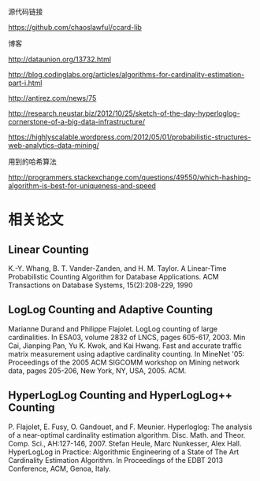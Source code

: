 源代码链接

https://github.com/chaoslawful/ccard-lib

博客

http://dataunion.org/13732.html

http://blog.codinglabs.org/articles/algorithms-for-cardinality-estimation-part-i.html

http://antirez.com/news/75

http://research.neustar.biz/2012/10/25/sketch-of-the-day-hyperloglog-cornerstone-of-a-big-data-infrastructure/

https://highlyscalable.wordpress.com/2012/05/01/probabilistic-structures-web-analytics-data-mining/

用到的哈希算法

http://programmers.stackexchange.com/questions/49550/which-hashing-algorithm-is-best-for-uniqueness-and-speed


# 相关论文

## Linear Counting

K.-Y. Whang, B. T. Vander-Zanden, and H. M. Taylor. A Linear-Time Probabilistic Counting Algorithm for Database Applications. ACM Transactions on Database Systems, 15(2):208-229, 1990


## LogLog Counting and Adaptive Counting

Marianne Durand and Philippe Flajolet. LogLog counting of large cardinalities. In ESA03, volume 2832 of LNCS, pages 605-617, 2003.
Min Cai, Jianping Pan, Yu K. Kwok, and Kai Hwang. Fast and accurate traffic matrix measurement using adaptive cardinality counting. In MineNet '05: Proceedings of the 2005 ACM SIGCOMM workshop on Mining network data, pages 205-206, New York, NY, USA, 2005. ACM.

## HyperLogLog Counting and HyperLogLog++ Counting

P. Flajolet, E. Fusy, O. Gandouet, and F. Meunier. Hyperloglog: The analysis of a near-optimal cardinality estimation algorithm. Disc. Math. and Theor. Comp. Sci., AH:127-146, 2007.
Stefan Heule, Marc Nunkesser, Alex Hall. HyperLogLog in Practice: Algorithmic Engineering of a State of The Art Cardinality Estimation Algorithm. In Proceedings of the EDBT 2013 Conference, ACM, Genoa, Italy.